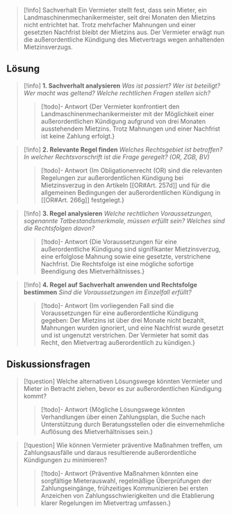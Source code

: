 >[!info] Sachverhalt
>Ein Vermieter stellt fest, dass sein Mieter, ein Landmaschinenmechanikermeister, seit drei Monaten den Mietzins nicht entrichtet hat. Trotz mehrfacher Mahnungen und einer gesetzten Nachfrist bleibt der Mietzins aus. Der Vermieter erwägt nun die außerordentliche Kündigung des Mietvertrags wegen anhaltenden Mietzinsverzugs.

## Lösung
>[!info] **1. Sachverhalt analysieren**
>_Was ist passiert? Wer ist beteiligt? Wer macht was geltend? Welche rechtlichen Fragen stellen sich?_ 
>>[!todo]- Antwort
>>{Der Vermieter konfrontiert den Landmaschinenmechanikermeister mit der Möglichkeit einer außerordentlichen Kündigung aufgrund von drei Monaten ausstehendem Mietzins. Trotz Mahnungen und einer Nachfrist ist keine Zahlung erfolgt.}

>[!info] **2. Relevante Regel finden**
>_Welches Rechtsgebiet ist betroffen? In welcher Rechtsvorschrift ist die Frage geregelt? (OR, ZGB, BV)_
>>[!todo]- Antwort
>>{Im Obligationenrecht (OR) sind die relevanten Regelungen zur außerordentlichen Kündigung bei Mietzinsverzug in den Artikeln [[OR#Art. 257d]] und für die allgemeinen Bedingungen der außerordentlichen Kündigung in [[OR#Art. 266g]] festgelegt.}

>[!info] **3. Regel analysieren**
>_Welche rechtlichen Voraussetzungen, sogenannte Tatbestandsmerkmale, müssen erfüllt sein? Welches sind die Rechtsfolgen davon?_
>>[!todo]- Antwort
>>{Die Voraussetzungen für eine außerordentliche Kündigung sind signifikanter Mietzinsverzug, eine erfolglose Mahnung sowie eine gesetzte, verstrichene Nachfrist. Die Rechtsfolge ist eine mögliche sofortige Beendigung des Mietverhältnisses.}

>[!info] **4. Regel auf Sachverhalt anwenden und Rechtsfolge bestimmen**
>_Sind die Voraussetzungen im Einzelfall erfüllt?_
>>[!todo]- Antwort
>>{Im vorliegenden Fall sind die Voraussetzungen für eine außerordentliche Kündigung gegeben: Der Mietzins ist über drei Monate nicht bezahlt, Mahnungen wurden ignoriert, und eine Nachfrist wurde gesetzt und ist ungenutzt verstrichen. Der Vermieter hat somit das Recht, den Mietvertrag außerordentlich zu kündigen.}

## Diskussionsfragen
>[!question] Welche alternativen Lösungswege könnten Vermieter und Mieter in Betracht ziehen, bevor es zur außerordentlichen Kündigung kommt?
>>[!todo]- Antwort
>>{Mögliche Lösungswege könnten Verhandlungen über einen Zahlungsplan, die Suche nach Unterstützung durch Beratungsstellen oder die einvernehmliche Auflösung des Mietverhältnisses sein.}

>[!question] Wie können Vermieter präventive Maßnahmen treffen, um Zahlungsausfälle und daraus resultierende außerordentliche Kündigungen zu minimieren?
>>[!todo]- Antwort
>>{Präventive Maßnahmen könnten eine sorgfältige Mieterauswahl, regelmäßige Überprüfungen der Zahlungseingänge, frühzeitiges Kommunizieren bei ersten Anzeichen von Zahlungsschwierigkeiten und die Etablierung klarer Regelungen im Mietvertrag umfassen.}